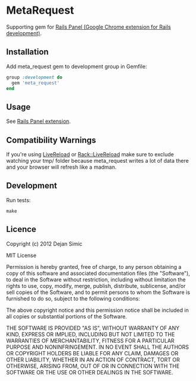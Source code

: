 # MetaRequest

Supporting gem for [Rails Panel (Google Chrome extension for Rails development)](https://github.com/dejan/rails_panel).

## Installation

Add meta_request gem to development group in Gemfile:

```ruby
group :development do
  gem 'meta_request'
end
```

## Usage

See [Rails Panel extension](https://github.com/dejan/rails_panel).

## Compatibility Warnings

If you're using [LiveReload](http://livereload.com/) or
[Rack::LiveReload](https://github.com/johnbintz/rack-livereload) make sure to
exclude watching your tmp/ folder because meta_request writes a lot of data there
and your browser will refresh like a madman.

## Development

Run tests:

    make

## Licence

Copyright (c) 2012 Dejan Simic

MIT License

Permission is hereby granted, free of charge, to any person obtaining
a copy of this software and associated documentation files (the
"Software"), to deal in the Software without restriction, including
without limitation the rights to use, copy, modify, merge, publish,
distribute, sublicense, and/or sell copies of the Software, and to
permit persons to whom the Software is furnished to do so, subject to
the following conditions:

The above copyright notice and this permission notice shall be
included in all copies or substantial portions of the Software.

THE SOFTWARE IS PROVIDED "AS IS", WITHOUT WARRANTY OF ANY KIND,
EXPRESS OR IMPLIED, INCLUDING BUT NOT LIMITED TO THE WARRANTIES OF
MERCHANTABILITY, FITNESS FOR A PARTICULAR PURPOSE AND
NONINFRINGEMENT. IN NO EVENT SHALL THE AUTHORS OR COPYRIGHT HOLDERS BE
LIABLE FOR ANY CLAIM, DAMAGES OR OTHER LIABILITY, WHETHER IN AN ACTION
OF CONTRACT, TORT OR OTHERWISE, ARISING FROM, OUT OF OR IN CONNECTION
WITH THE SOFTWARE OR THE USE OR OTHER DEALINGS IN THE SOFTWARE.
